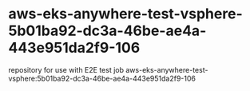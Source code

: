 # aws-eks-anywhere-test-vsphere-5b01ba92-dc3a-46be-ae4a-443e951da2f9-106
repository for use with E2E test job aws-eks-anywhere-test-vsphere:5b01ba92-dc3a-46be-ae4a-443e951da2f9-106
